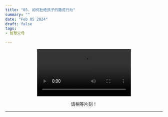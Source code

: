 ```yaml
---
title: "05. 如何杜绝孩子的撒谎行为"
summary: ""
date: "Feb 05 2024"
draft: false
tags:
- 智慧父母

---
```

<center>

<video controls>
  <source src="https://filedn.com/lASHf0LVqmwBNdJJL6RAY5y/Truth%20tv/%E6%99%BA%E6%85%A7%E7%88%B6%E6%AF%8D/5%20How%20to%20STOP%20Your%20Child%20from%20Lying%20-%20Smart%20Parents.mp4" type="video/mp4" />
  <p>
    Your browser doesn't support HTML5 video. Here is a
    <a href="https://filedn.com/lASHf0LVqmwBNdJJL6RAY5y/Truth%20tv/%E6%99%BA%E6%85%A7%E7%88%B6%E6%AF%8D/5%20How%20to%20STOP%20Your%20Child%20from%20Lying%20-%20Smart%20Parents.mp4">link to the video</a> instead.
  </p>
</video>

请稍等片刻！


---